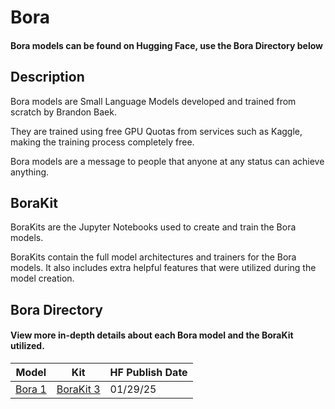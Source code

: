 # Bora

#### Bora models can be found on Hugging Face, use the Bora Directory below

## Description

Bora models are Small Language Models developed and trained from scratch by Brandon Baek.

They are trained using free GPU Quotas from services such as Kaggle, making the training process completely free.

Bora models are a message to people that anyone at any status can achieve anything.


## BoraKit

BoraKits are the Jupyter Notebooks used to create and train the Bora models.

BoraKits contain the full model architectures and trainers for the Bora models. It also includes extra helpful features that were utilized during the model creation.


## Bora Directory
#### View more in-depth details about each Bora model and the BoraKit utilized.

| Model | Kit | HF Publish Date |
| --- | --- | --- |
|[Bora 1](https://huggingface.co/brandonbaek/Bora-1)| [BoraKit 3](BoraKits/BoraKit-3.ipynb) | 01/29/25 |
